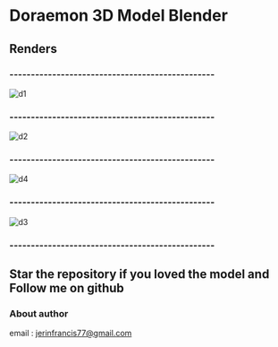 # Doraemon 3D Model Blender

## Renders

### ------------------------------------------------
![d1](https://user-images.githubusercontent.com/43045825/79017193-61868600-7b8e-11ea-85f5-80c4a8023897.png)
### ------------------------------------------------
![d2](https://user-images.githubusercontent.com/43045825/79017213-6f3c0b80-7b8e-11ea-9b53-9c9c4589de54.png)
### ------------------------------------------------
![d4](https://user-images.githubusercontent.com/43045825/79017258-867af900-7b8e-11ea-912c-1dc10df8035b.png)
### ------------------------------------------------
![d3](https://user-images.githubusercontent.com/43045825/79017306-9bf02300-7b8e-11ea-8e86-f0c31e48765a.png)
### ------------------------------------------------

## Star the repository if you loved the model and Follow me on github

### About author
email : jerinfrancis77@gmail.com
